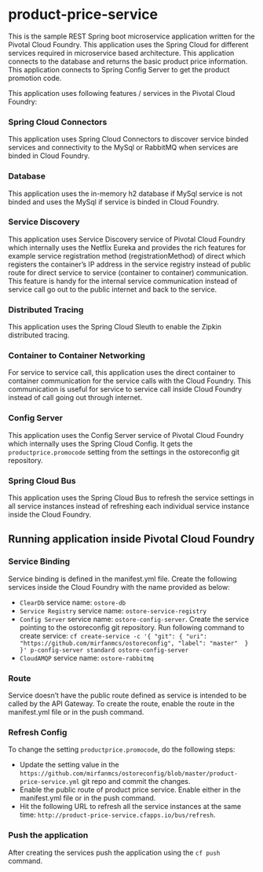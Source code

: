 product-price-service
======================
This is the sample REST Spring boot microservice application written for the Pivotal Cloud Foundry. This application uses the Spring Cloud for different services required in microservice based architecture. This application connects to the database and returns the basic product price information. This application connects to Spring Config Server to get the product promotion code.

This application uses following features / services in the Pivotal Cloud Foundry:

### Spring Cloud Connectors 
This application uses Spring Cloud Connectors to discover service binded services and connectivity to the MySql or RabbitMQ when services are binded in Cloud Foundry. 

### Database 
This application uses the in-memory h2 database if MySql service is not binded and uses the MySql if service is binded in Cloud Foundry.

### Service Discovery 
This application uses Service Discovery service of Pivotal Cloud Foundry which internally uses the Netflix Eureka and provides the rich features for example service registration method (registrationMethod) of direct which registers the container’s IP address in the service registry instead of public route for direct service to service (container to container) communication. This feature is handy for the internal service communication instead of service call go out to the public internet and back to the service. 

### Distributed Tracing
This application uses the Spring Cloud Sleuth to enable the Zipkin distributed tracing. 

### Container to Container Networking
For service to service call, this application uses the direct container to container communication for the service calls with the Cloud Foundry. This communication is useful for service to service call inside Cloud Foundry instead of call going out through internet. 

### Config Server
This application uses the Config Server service of Pivotal Cloud Foundry which internally uses the Spring Cloud Config. It gets the `productprice.promocode` setting from the settings in the ostoreconfig git repository.

### Spring Cloud Bus
This application uses the Spring Cloud Bus to refresh the service settings in all service instances instead of refreshing each individual service instance inside the Cloud Foundry.

## Running application inside Pivotal Cloud Foundry
### Service Binding
Service binding is defined in the manifest.yml file. Create the following services inside the Cloud Foundry with the name provided as below:

* `ClearDb` service name: `ostore-db`
* `Service Registry` service name: `ostore-service-registry`
* `Config Server` service name: `ostore-config-server`. Create the service pointing to the ostoreconfig git repository. Run following command to create service: `cf create-service -c '{ "git": { "uri": "https://github.com/mirfanmcs/ostoreconfig", "label": "master"  } }' p-config-server standard ostore-config-server`
* `CloudAMQP` service name: `ostore-rabbitmq`


### Route
Service doesn’t have the public route defined as service is intended to be called by the API Gateway. To create the route, enable the route in the manifest.yml file or in the push command. 

### Refresh Config 
To change the setting `productprice.promocode`, do the following steps:
* Update the setting value in the `https://github.com/mirfanmcs/ostoreconfig/blob/master/product-price-service.yml` git repo and commit the changes.
* Enable the public route of product price service. Enable either in the manifest.yml file or in the push command.
* Hit the following URL to refresh all the service instances at the same time: `http://product-price-service.cfapps.io/bus/refresh`.

### Push the application
After creating the services push the application using the `cf push` command. 


